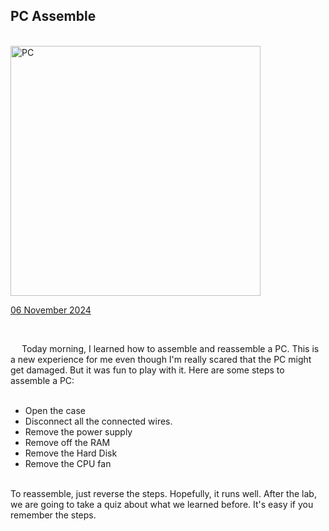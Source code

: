<html>
  <body>
    <!--Contents-->
                            <h2 id="Title">PC Assemble</h2><br>
                              <img src="naniiswhat/UTM/Technology & Information System/ComputerAssembly/IMG20241106100623.jpg" width="400px" alt="PC"> <br>
                                <p><u>06 November 2024</u><br>
                                    <div>
                                        <br><p> &emsp; Today morning, I learned how to assemble and reassemble a PC. This is a new experience for me
                                            even though I'm really scared that the PC might get damaged. But it was fun to play with it. Here are some steps to assemble a PC:
                                            <ul>
                                                <br><li>Open the case</li>
                                                <li>Disconnect all the connected wires.</li>
                                                <li>Remove the power supply</li>
                                                <li>Remove off the RAM</li>
                                                <li>Remove the Hard Disk</li>
                                                <li>Remove the CPU fan</li>
                                            </ul><br>
                                            To reassemble, just reverse the steps. Hopefully, it runs well.
                                            After the lab, we are going to take a quiz about what we learned before. It's easy if you remember the steps.
                                        </p>
                                </p>
  </body>
</html>
